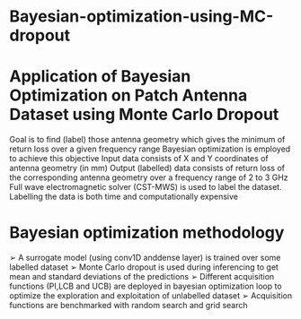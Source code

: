 # Bayesian-optimization-using-MC-dropout
# Application of Bayesian Optimization on Patch Antenna Dataset using Monte Carlo Dropout
Goal is to find (label) those antenna geometry which gives the minimum of return loss over a given frequency range
Bayesian optimization is employed to achieve this objective
Input data consists of X and Y coordinates of antenna geometry (in mm)
Output (labelled) data consists of return loss of the corresponding antenna
geometry over a frequency range of 2 to 3 GHz
Full wave electromagnetic solver (CST-MWS) is used to label the dataset. Labelling the data is both time and computationally expensive

# Bayesian optimization methodology

➢ A surrogate model (using conv1D anddense layer) is trained over some labelled dataset
➢ Monte Carlo dropout is used during inferencing to get mean and standard deviations of the predictions
➢ Different acquisition functions (PI,LCB and UCB) are deployed in bayesian optimization loop to optimize the exploration and exploitation of unlabelled dataset
➢ Acquisition functions are benchmarked with random search and grid search
